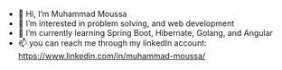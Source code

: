 - 👋 Hi, I’m Muhammad Moussa
- 👀 I’m interested in problem solving, and web development
- 🌱 I’m currently learning Spring Boot, Hibernate, Golang, and Angular
- 📫 you can reach me through my linkedIn account: https://www.linkedin.com/in/muhammad-moussa/

<!---
Mousa96/Mousa96 is a ✨ special ✨ repository because its `README.md` (this file) appears on your GitHub profile.
You can click the Preview link to take a look at your changes.
--->
